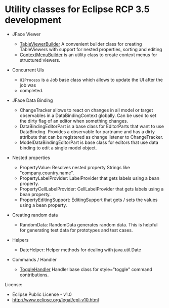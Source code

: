 # Utility classes for Eclipse RCP 3.5 development

* JFace Viewer
	* [TableViewerBuilder](http://www.ralfebert.de/blog/eclipsercp/tableviewerbuilder/) A convenient builder class for creating TableViewers with support for nested properties, sorting and editing
	* [ContextMenuBuilder](http://www.ralfebert.de/blog/eclipsercp/commands_context_menu/) is an utility class to create context menus for structured viewers.

* Concurrent UIs
    * `UIProcess` is a Job base class which allows to update the UI after the job was
	 * completed.

* JFace Data Binding
	* ChangeTracker allows to react on changes in all model or target observables in a DataBindingContext globally. Can be used to set the dirty flag of an editor when something changes.
	* DataBindingEditorPart is a base class for EditorParts that want to use DataBinding. Provides a observable for partname and has a dirty attribute that can be registered as change listener to ChangeTracker. 
	* ModelDataBindingEditorPart is base class for editors that use data binding to edit a single model object.

* Nested properties
	* PropertyValue: Resolves nested property Strings like "company.country.name".
	* PropertyLabelProvider: LabelProvider that gets labels using a bean property.
	* PropertyCellLabelProvider: CellLabelProvider that gets labels using a bean property.
	* PropertyEditingSupport: EditingSupport that gets / sets the values using a bean property.

* Creating random data
	* RandomData: RandomData generates random data. This is helpful for generating test data for prototypes and test cases.

* Helpers
	* DateHelper: Helper methods for dealing with java.util.Date

* Commands / Handler
	* [ToggleHandler](http://www.ralfebert.de/blog/eclipsercp/togglehandler/) Handler base class for style="toggle" command contributions.

	
License:
* Eclipse Public License - v1.0
* http://www.eclipse.org/legal/epl-v10.html
